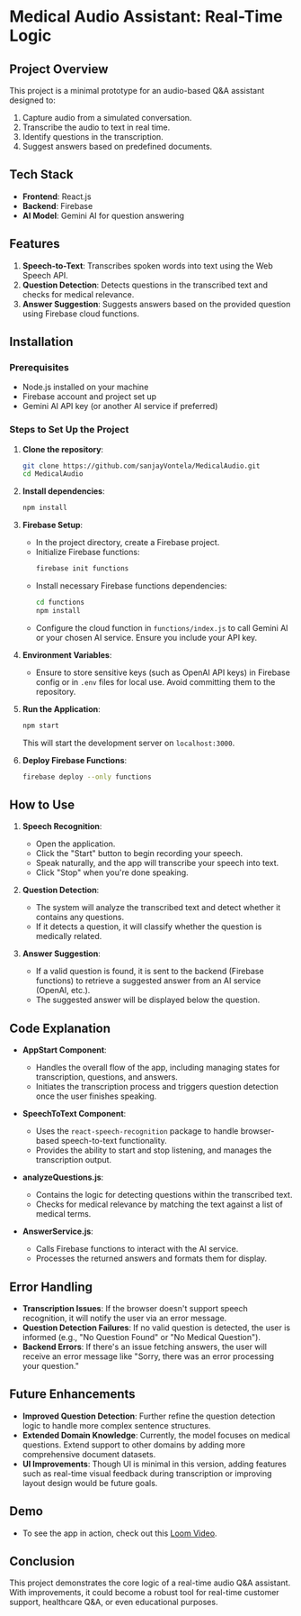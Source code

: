 
# Medical Audio Assistant: Real-Time Logic

## Project Overview

This project is a minimal prototype for an audio-based Q&A assistant designed to:
1. Capture audio from a simulated conversation.
2. Transcribe the audio to text in real time.
3. Identify questions in the transcription.
4. Suggest answers based on predefined documents.

## Tech Stack
- **Frontend**: React.js 
- **Backend**: Firebase 
- **AI Model**: Gemini AI  for question answering

## Features
1. **Speech-to-Text**: Transcribes spoken words into text using the Web Speech API.
2. **Question Detection**: Detects questions in the transcribed text and checks for medical relevance.
3. **Answer Suggestion**: Suggests answers based on the provided question using Firebase cloud functions.

## Installation

### Prerequisites
- Node.js installed on your machine
- Firebase account and project set up
- Gemini AI API key (or another AI service if preferred)

### Steps to Set Up the Project

1. **Clone the repository**:
    ```bash
    git clone https://github.com/sanjayVontela/MedicalAudio.git
    cd MedicalAudio
    ```

2. **Install dependencies**:
    ```bash
    npm install
    ```

3. **Firebase Setup**:
    - In the project directory, create a Firebase project.
    - Initialize Firebase functions:
      ```bash
      firebase init functions
      ```
    - Install necessary Firebase functions dependencies:
      ```bash
      cd functions
      npm install
      ```
    - Configure the cloud function in `functions/index.js` to call Gemini AI or your chosen AI service. Ensure you include your API key.

4. **Environment Variables**:
    - Ensure to store sensitive keys (such as OpenAI API keys) in Firebase config or in `.env` files for local use. Avoid committing them to the repository.

5. **Run the Application**:
    ```bash
    npm start
    ```
    This will start the development server on `localhost:3000`.

6. **Deploy Firebase Functions**:
    ```bash
    firebase deploy --only functions
    ```

## How to Use

1. **Speech Recognition**: 
   - Open the application.
   - Click the "Start" button to begin recording your speech.
   - Speak naturally, and the app will transcribe your speech into text.
   - Click "Stop" when you're done speaking.

2. **Question Detection**: 
   - The system will analyze the transcribed text and detect whether it contains any questions.
   - If it detects a question, it will classify whether the question is medically related.

3. **Answer Suggestion**: 
   - If a valid question is found, it is sent to the backend (Firebase functions) to retrieve a suggested answer from an AI service (OpenAI, etc.).
   - The suggested answer will be displayed below the question.

## Code Explanation

- **AppStart Component**:
  - Handles the overall flow of the app, including managing states for transcription, questions, and answers.
  - Initiates the transcription process and triggers question detection once the user finishes speaking.

- **SpeechToText Component**:
  - Uses the `react-speech-recognition` package to handle browser-based speech-to-text functionality.
  - Provides the ability to start and stop listening, and manages the transcription output.

- **analyzeQuestions.js**:
  - Contains the logic for detecting questions within the transcribed text.
  - Checks for medical relevance by matching the text against a list of medical terms.

- **AnswerService.js**:
  - Calls Firebase functions to interact with the AI service.
  - Processes the returned answers and formats them for display.

## Error Handling
- **Transcription Issues**: If the browser doesn't support speech recognition, it will notify the user via an error message.
- **Question Detection Failures**: If no valid question is detected, the user is informed (e.g., "No Question Found" or "No Medical Question").
- **Backend Errors**: If there's an issue fetching answers, the user will receive an error message like "Sorry, there was an error processing your question."

## Future Enhancements
- **Improved Question Detection**: Further refine the question detection logic to handle more complex sentence structures.
- **Extended Domain Knowledge**: Currently, the model focuses on medical questions. Extend support to other domains by adding more comprehensive document datasets.
- **UI Improvements**: Though UI is minimal in this version, adding features such as real-time visual feedback during transcription or improving layout design would be future goals.

## Demo
- To see the app in action, check out this [Loom Video](https://www.loom.com/share/bc60c0e495a4462691183375f7fb784d?sid=4c2e2394-7b1d-44c8-bd5e-2dd7a1e023e7).

## Conclusion
This project demonstrates the core logic of a real-time audio Q&A assistant. With improvements, it could become a robust tool for real-time customer support, healthcare Q&A, or even educational purposes.

